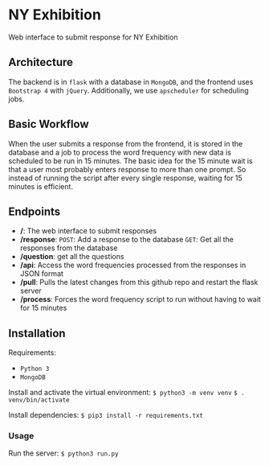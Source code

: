 # NY Exhibition
Web interface to submit response for NY Exhibition

## Architecture
The backend is in `flask` with a database in `MongoDB`, and the frontend uses `Bootstrap 4` with `jQuery`. Additionally, we use `apscheduler` for scheduling jobs.

## Basic Workflow
When the user submits a response from the frontend, it is stored in the database and a job to process the word frequency with new data is scheduled to be run in 15 minutes. The basic idea for the 15 minute wait is that a user most probably enters response to more than one prompt. So instead of running the script after every single response, waiting for 15 minutes is efficient.

## Endpoints
 - **/**: The web interface to submit responses
 - **/response**:
  `POST`: Add a response to the database
  `GET`: Get all the responses from the database
 - **/question**: get all the questions
 - **/api**: Access the word frequencies processed from the responses in JSON format
 - **/pull**: Pulls the latest changes from this github repo and restart the flask server
 - **/process**: Forces the word frequency script to run without having to wait for 15 minutes

## Installation
Requirements:
- `Python 3`
- `MongoDB`

Install and activate the virtual environment:
`$ python3 -m venv venv`
`$ . venv/bin/activate`

Install dependencies:
`$ pip3 install -r requirements.txt`

### Usage
Run the server:
`$ python3 run.py`
